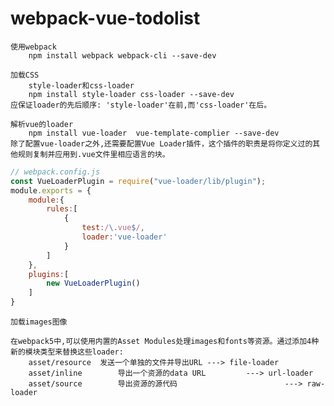 # webpack-vue-todolist

	使用webpack
		npm install webpack webpack-cli --save-dev
		
	加载CSS
		style-loader和css-loader
		npm install style-loader css-loader --save-dev 
	应保证loader的先后顺序: 'style-loader'在前,而'css-loader'在后。
	
	解析vue的loader
		npm install vue-loader	vue-template-complier --save-dev
	除了配置vue-loader之外,还需要配置Vue Loader插件，这个插件的职责是将你定义过的其他规则复制并应用到.vue文件里相应语言的块。
```js
// webpack.config.js
const VueLoaderPlugin = require("vue-loader/lib/plugin");
module.exports = {
	module:{
		rules:[
			{
				test:/\.vue$/,
				loader:'vue-loader'
			}
		]
	},
	plugins:[
		new VueLoaderPlugin()
	]
}
```
	加载images图像
	
	在webpack5中,可以使用内置的Asset Modules处理images和fonts等资源。通过添加4种新的模块类型来替换这些loader:
		asset/resource	发送一个单独的文件并导出URL ---> file-loader
		asset/inline		导出一个资源的data URL			---> url-loader
		asset/source		导出资源的源代码						---> raw-loader
		
	